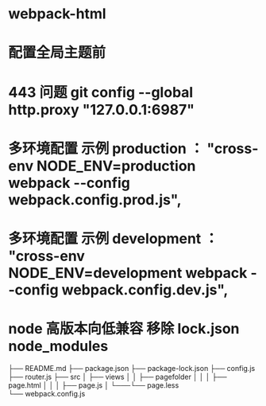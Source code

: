 # webpack-html

# 配置全局主题前

# 443 问题 git config --global http.proxy "127.0.0.1:6987"

# 多环境配置 示例 production ： "cross-env NODE_ENV=production webpack --config webpack.config.prod.js",

# 多环境配置 示例 development ： "cross-env NODE_ENV=development webpack --config webpack.config.dev.js",

# node 高版本向低兼容 移除 lock.json node_modules

├── README.md
├── package.json
├── package-lock.json
├── config.js
├── router.js
├── src
│ ├── views
│ │ ├── pagefolder
│ │ │ ├── page.html
│ │ │ ├── page.js
│ └───└── page.less  
└── webpack.config.js
